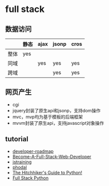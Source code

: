 ﻿# full stack

## 数据访问

|    |静态|ajax|jsonp|cros|
|----|----|----|-----|----|
|整体|yes |    |     |    |
|同域|    |yes |yes  |yes |
|跨域|    |    |yes  |yes |

## 网页产生

- cgi
- jquery封装了原生api和jsonp，支持dom操作
- mvc，mvp均为基于模板的后端框架
- mvvm封装了原生api，支持javascript对象操作

## tutorial

- [developer-roadmap](https://github.com/kamranahmedse/developer-roadmap)
- [Become-A-Full-Stack-Web-Developer](https://github.com/bmorelli25/Become-A-Full-Stack-Web-Developer)
- [jstraining](https://github.com/ruanyf/jstraining)
- [phodal](https://github.com/phodal)
- [The Hitchhiker's Guide to Python!](http://docs.python-guide.org)
- [Full Stack Python](http://www.fullstackpython.com)
